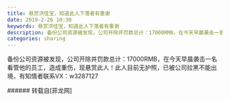 ```yaml
---
title: 悬赏洪佳宝，知道此人下落者有重谢
date: 2019-2-26 10:30
keywords: 悬赏洪佳宝，知道此人下落者有重谢
description: 备份公司资源被发现，公司开除并罚款总计：17000RMB，在今天早晨袭击一名看管他的员工，造成重伤，现悬赏此人！此人目前无护照，已被公司拉黑不能出境，有知情者联系VX：w3287127
categories: sharing
---
```

<td class="t_f" id="postmessage_3114124">

备份公司资源被发现，公司开除并罚款总计：17000RMB，在今天早晨袭击一名看管他的员工，造成重伤，现悬赏此人！此人目前无护照，已被公司拉黑不能出境，有知情者联系VX：w3287127<br/>
</td>
###### 转载自[菲龙网]